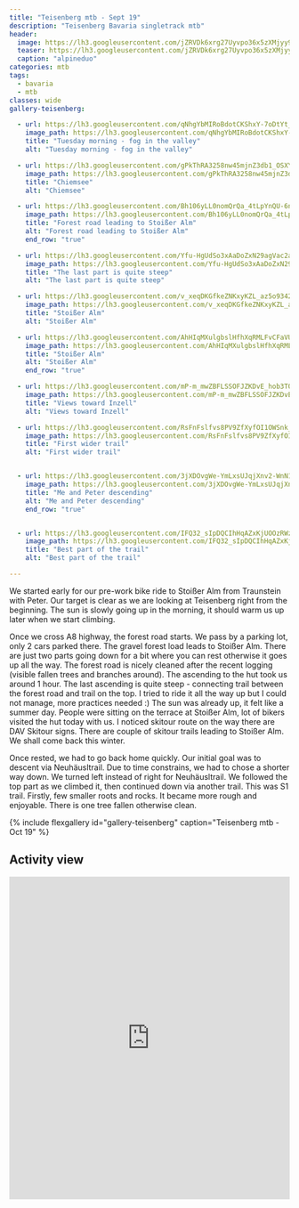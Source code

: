 ```yaml
---
title: "Teisenberg mtb - Sept 19"
description: "Teisenberg Bavaria singletrack mtb"
header:
  image: https://lh3.googleusercontent.com/jZRVDk6xrg27Uyvpo36x5zXMjyy9EkirOJgqfqvV1lBum7jE64hlKHTwa81koidQEeHSALDY0O-POmRxQkq6Htb1acmJz9zs4eDVSscSZ0-r-JINpAYYBi2yQezsYxrhFlw9KAdPM2wUuAqXNyqq0fF9oNJfUhENXWjN67_TvdVpEGabVp5Gj7lC0EeM2DZt5aRh7JboLW6Vyfqi51IjolLfzEhkxIbdGNneXZ5MMRMn_CmVytcOaYFJz2fU00f93IyflytzNGdbbSZ58vjvNyqnd9-sMBmmEb_9QyqubzUHQfwUiTS5Ag3O8W6L345lZSFq9Z3YMfADJOjhuUAri5T3Zaz5fcsf3BRscd7bDh3D6TA6g7VrDi3CJNWWv-mNyuHq66WG0BzvoQfVm7NOq8GcFEtvbiLo5QqQRZKjirCiIBVjSKaMl6VgBMMMWxtJLulkCNCX7803nMIWMq4yX-mPh_amodMRczn5LtW9qYBN3hU4L8qm2_pHBySKxJZY0gN-GDsZ48axBCS4dMwoo83YI0-ybp8jK7p4a-Q5JvYpnmWi0dpJmiUaBoGp-7yoy9d1bg_oo7I3kYSgl0eZasoVG6b0qeira9ZL9rJxovWwl-xVtPYpQJXepx4KfF3GwI-2xLWZvgnQD6-diny8Boz67T77_h1AW-mMmsrp8zvUe_hzw6xFQxPQDqTJt7NS4DjRwqVpJjdtC2Z4mJhsIajMQCWR14oRCDJe30r6Nxzi7kb0=w1204-h903-no
  teaser: https://lh3.googleusercontent.com/jZRVDk6xrg27Uyvpo36x5zXMjyy9EkirOJgqfqvV1lBum7jE64hlKHTwa81koidQEeHSALDY0O-POmRxQkq6Htb1acmJz9zs4eDVSscSZ0-r-JINpAYYBi2yQezsYxrhFlw9KAdPM2wUuAqXNyqq0fF9oNJfUhENXWjN67_TvdVpEGabVp5Gj7lC0EeM2DZt5aRh7JboLW6Vyfqi51IjolLfzEhkxIbdGNneXZ5MMRMn_CmVytcOaYFJz2fU00f93IyflytzNGdbbSZ58vjvNyqnd9-sMBmmEb_9QyqubzUHQfwUiTS5Ag3O8W6L345lZSFq9Z3YMfADJOjhuUAri5T3Zaz5fcsf3BRscd7bDh3D6TA6g7VrDi3CJNWWv-mNyuHq66WG0BzvoQfVm7NOq8GcFEtvbiLo5QqQRZKjirCiIBVjSKaMl6VgBMMMWxtJLulkCNCX7803nMIWMq4yX-mPh_amodMRczn5LtW9qYBN3hU4L8qm2_pHBySKxJZY0gN-GDsZ48axBCS4dMwoo83YI0-ybp8jK7p4a-Q5JvYpnmWi0dpJmiUaBoGp-7yoy9d1bg_oo7I3kYSgl0eZasoVG6b0qeira9ZL9rJxovWwl-xVtPYpQJXepx4KfF3GwI-2xLWZvgnQD6-diny8Boz67T77_h1AW-mMmsrp8zvUe_hzw6xFQxPQDqTJt7NS4DjRwqVpJjdtC2Z4mJhsIajMQCWR14oRCDJe30r6Nxzi7kb0=w400-h300-no
  caption: "alpineduo"
categories: mtb
tags:
  - bavaria
  - mtb
classes: wide
gallery-teisenberg:

  - url: https://lh3.googleusercontent.com/qNhgYbMIRoBdotCKShxY-7oDtYt_N-r2BEUDnVBd0v0GZ-PF6h7XNdvYfCemDHQoZwTkPxjF4uiZltPj9MliyOI-KgTSLju9cugxjfizfsZXe4VF5X37CGRPtX_bqPLjWZQbue2SScRx68ihBH0XyKLE0TNQRy-FTjhDaBoWFQF15HhEl1q0s56BPa_d-8pTUni5NY-h5VF1gereFyC5k4bUUYAhBKcoNJFJXkieNmqpZVEC_ZzIcjVZv7GtoGl9LJqV8Q-QfoMPNg3CDYW5d-sXZDLoT8C7Sy28efM72aI1sRraqqULpiv0sq7qrQLAhZunDjWTCJFSvjm02vV8Qv3hgY-v0baNx5zsZSW0NAIXi4kDRCR2MQ5SngL8ITt9-v_L4FEhq_Fx1DcGp9VT0HtNMiSvIX0gvq5E4LB3USLaNLLnAR9RQOBX2mRJcdPPK3ZWc4X6t5cN6IS1YC972oJZQxY0IHHMtWL386EUl8hyJ1jy-0iz9KJudAZ2VAr6QHhDU4FIKXY8GqQjKexLN7u8gL_VEdQbnHAnk8fOvD8rHSuL4JmeiTqEl8LiwQczGvAtjSbH0_-Audr6GbwC3B7-o2coU393yPc4v5ygjHfAp9HNkyVKmmAE_qksCs_56qvOrScTO00w1obHwuEdhCaSnYl0i7Hp8XpE5UTINCv2mbNv7KEAh6v4TZ1KX04-Nmkv0yYaWGMGmz9VcV-X2YfMZHHKw28nF1xZH23Yv7andIMX=w678-h903-no
    image_path: https://lh3.googleusercontent.com/qNhgYbMIRoBdotCKShxY-7oDtYt_N-r2BEUDnVBd0v0GZ-PF6h7XNdvYfCemDHQoZwTkPxjF4uiZltPj9MliyOI-KgTSLju9cugxjfizfsZXe4VF5X37CGRPtX_bqPLjWZQbue2SScRx68ihBH0XyKLE0TNQRy-FTjhDaBoWFQF15HhEl1q0s56BPa_d-8pTUni5NY-h5VF1gereFyC5k4bUUYAhBKcoNJFJXkieNmqpZVEC_ZzIcjVZv7GtoGl9LJqV8Q-QfoMPNg3CDYW5d-sXZDLoT8C7Sy28efM72aI1sRraqqULpiv0sq7qrQLAhZunDjWTCJFSvjm02vV8Qv3hgY-v0baNx5zsZSW0NAIXi4kDRCR2MQ5SngL8ITt9-v_L4FEhq_Fx1DcGp9VT0HtNMiSvIX0gvq5E4LB3USLaNLLnAR9RQOBX2mRJcdPPK3ZWc4X6t5cN6IS1YC972oJZQxY0IHHMtWL386EUl8hyJ1jy-0iz9KJudAZ2VAr6QHhDU4FIKXY8GqQjKexLN7u8gL_VEdQbnHAnk8fOvD8rHSuL4JmeiTqEl8LiwQczGvAtjSbH0_-Audr6GbwC3B7-o2coU393yPc4v5ygjHfAp9HNkyVKmmAE_qksCs_56qvOrScTO00w1obHwuEdhCaSnYl0i7Hp8XpE5UTINCv2mbNv7KEAh6v4TZ1KX04-Nmkv0yYaWGMGmz9VcV-X2YfMZHHKw28nF1xZH23Yv7andIMX=w300-h400-no
    title: "Tuesday morning - fog in the valley"
    alt: "Tuesday morning - fog in the valley"

  - url: https://lh3.googleusercontent.com/gPkThRA3258nw45mjnZ3db1_OSXYsuTu6ZPQkbVReTQPUpZVlPvb3a_69cXaw4XbJfxG18jQGo4_9y2up52Uar7b3oEnO4om9r4vGfWXmCkHxP5IOmJrZQ1kP5PvzW8NA-QcNRNpJggg-sCLQgsrbt2L3idfY2U6ccozq8UzEgBrqFp0gXKVZXCbK8MRque13BQZjCdEtm7kfb4FVd3Chz6Ms5CzvA6uhBzSweDVeVy45VMWJdC--o2Oms6XH5yFjLsIBGmpMhRdwe4Cspa-Cxg9n0bHp5Sl-nY8FHB7NyW4A39mZ9kqGniAJARO3UvZk56ZgdDkdlRFr6Y1Zo8Xjf4k9yZEblybwaqgSUxge-n9o8vhK4ZSEl-rKfoBIcQGaUMzp5U_YPTXTfj1iLmqcxIJr2JMt6gXeo3n9kEViz4V7LGw80Q1ACYeV29ytXT5oBg1k8RUvSAIbsU9h7k6DMWlC3PiNw015ISIHONNuvwxE5Rk_506enINAGPNa6RZ85iT5KzIOO-GCXNAUBEYMoRqRsmJVocueH2SOd1ox14y2DWpnVOT9KCsqDxygkKM10InhFSRSrN39MMiulBjqM-SOKg7dRzKW27hyw6GeedsRaj--2B5Mvyx-GhNVmB5yjL-ThFCvH0I9V278Xe-wXKzXKJEp815rV0lV9m6aYdmOTaukktVBg6GtDv9IatmSP-rz6F4zKJPPqx_5ASqPHscttcszEooLQr1vVEBpoiiXx_G=w1204-h903-no
    image_path: https://lh3.googleusercontent.com/gPkThRA3258nw45mjnZ3db1_OSXYsuTu6ZPQkbVReTQPUpZVlPvb3a_69cXaw4XbJfxG18jQGo4_9y2up52Uar7b3oEnO4om9r4vGfWXmCkHxP5IOmJrZQ1kP5PvzW8NA-QcNRNpJggg-sCLQgsrbt2L3idfY2U6ccozq8UzEgBrqFp0gXKVZXCbK8MRque13BQZjCdEtm7kfb4FVd3Chz6Ms5CzvA6uhBzSweDVeVy45VMWJdC--o2Oms6XH5yFjLsIBGmpMhRdwe4Cspa-Cxg9n0bHp5Sl-nY8FHB7NyW4A39mZ9kqGniAJARO3UvZk56ZgdDkdlRFr6Y1Zo8Xjf4k9yZEblybwaqgSUxge-n9o8vhK4ZSEl-rKfoBIcQGaUMzp5U_YPTXTfj1iLmqcxIJr2JMt6gXeo3n9kEViz4V7LGw80Q1ACYeV29ytXT5oBg1k8RUvSAIbsU9h7k6DMWlC3PiNw015ISIHONNuvwxE5Rk_506enINAGPNa6RZ85iT5KzIOO-GCXNAUBEYMoRqRsmJVocueH2SOd1ox14y2DWpnVOT9KCsqDxygkKM10InhFSRSrN39MMiulBjqM-SOKg7dRzKW27hyw6GeedsRaj--2B5Mvyx-GhNVmB5yjL-ThFCvH0I9V278Xe-wXKzXKJEp815rV0lV9m6aYdmOTaukktVBg6GtDv9IatmSP-rz6F4zKJPPqx_5ASqPHscttcszEooLQr1vVEBpoiiXx_G=w400-h300-no
    title: "Chiemsee"
    alt: "Chiemsee"

  - url: https://lh3.googleusercontent.com/Bh106yLL0nomQrQa_4tLpYnQU-6nTbbpoftDKH-pKxsLdHPDFxp71Im-F3jPuHioI8NJ6rIMLo7M5qUn4SuLH7bmeT47DfwOr4zu3v6AwXREWWUh-siUdwmb9UN0ORw9qsFLQWjKwf0Hww1ZtcDW-tAsErWpB5TCjkAqrxIyDoJb_aBDd7V1rNClgOTUPAkHdDSlEXxofIV6j-J-D_Je4bXsjtko19Pef8N12d1yzZOm_nONk9-jHQiobJULRSJOV9wLSnFyE1H5BaUURH9Rx98pKZ84LEBjACpA8Q9nnY5jOCiVq1mczsvCoI4Lg5Wp0zL8rEj29CnxuSNuaO1uGbRaBQ83OGRKAK8eV0Yn89GhroEpREiNNnZ0h2h9oA3ieIdgjNRhZx756TR4DrHsavmyfgbZ1h4H3ouVBpS-mTYzyUW3wPeWXnVGs3_OWoKGeSgAt5kN7E_lBVcry-JQtZkkzX1bJgxs9S2-TIlR6PZdzieNge4yVIcC32wvWnBKdjCJOroDADU4wupuTbQji1z8oRGVx5dgeIu0y5FeLU17tMndFjCj4Uzk02K7tkHh-lvLXbk4m5cCzkpTMsF8SAEtz1Mc7VsV6VHmnczGmtOOnooWfnM8QQ3g7HHJUiaitxU89sst7JtFsGpUiHkMiDgKSZwI5Ma_v8kjWkjx_WFjy1tq7YmgdjyiPMXaqjK70CHv6Zn_cfbNV6lRuBvS_nIHtcsVOmSuH2jJF297Wzuor-Xc=w1204-h903-no
    image_path: https://lh3.googleusercontent.com/Bh106yLL0nomQrQa_4tLpYnQU-6nTbbpoftDKH-pKxsLdHPDFxp71Im-F3jPuHioI8NJ6rIMLo7M5qUn4SuLH7bmeT47DfwOr4zu3v6AwXREWWUh-siUdwmb9UN0ORw9qsFLQWjKwf0Hww1ZtcDW-tAsErWpB5TCjkAqrxIyDoJb_aBDd7V1rNClgOTUPAkHdDSlEXxofIV6j-J-D_Je4bXsjtko19Pef8N12d1yzZOm_nONk9-jHQiobJULRSJOV9wLSnFyE1H5BaUURH9Rx98pKZ84LEBjACpA8Q9nnY5jOCiVq1mczsvCoI4Lg5Wp0zL8rEj29CnxuSNuaO1uGbRaBQ83OGRKAK8eV0Yn89GhroEpREiNNnZ0h2h9oA3ieIdgjNRhZx756TR4DrHsavmyfgbZ1h4H3ouVBpS-mTYzyUW3wPeWXnVGs3_OWoKGeSgAt5kN7E_lBVcry-JQtZkkzX1bJgxs9S2-TIlR6PZdzieNge4yVIcC32wvWnBKdjCJOroDADU4wupuTbQji1z8oRGVx5dgeIu0y5FeLU17tMndFjCj4Uzk02K7tkHh-lvLXbk4m5cCzkpTMsF8SAEtz1Mc7VsV6VHmnczGmtOOnooWfnM8QQ3g7HHJUiaitxU89sst7JtFsGpUiHkMiDgKSZwI5Ma_v8kjWkjx_WFjy1tq7YmgdjyiPMXaqjK70CHv6Zn_cfbNV6lRuBvS_nIHtcsVOmSuH2jJF297Wzuor-Xc=w400-h300-no
    title: "Forest road leading to Stoißer Alm"
    alt: "Forest road leading to Stoißer Alm"
    end_row: "true"

  - url: https://lh3.googleusercontent.com/Yfu-HgUdSo3xAaDoZxN29agVac2a6AUD-GYI1v6lfksSd7zX3bQNJcICta4hNpCog81QO0_LT8Vi7gBm61_kDXmtib432L1FacGoP_BHW0AD7sem1Qf8r48uuRFFP66EDJtiW1K3i_qUOno3m7zVLBXkeWJSGleUuyhbpi1OFvv9XV0REHhHWz6hk8fg5DQ-1C7PRswmy6sQ8uLi_yhk2P02XiUDXx6N51Ojszml47x8g-fXd8w7Vws-ZCh4OYX8L23ihnOmk0xxCFmIIWmX-K41RuSCGotVaoNUjkCsnb5NvtVatNBrn8Sby3nFIjAkA8TvJHOWWngt2lCCsqjKZKJr1d7jLL4ZzxmbxD2zFvB8YSSmzaBIRxu3q6YA1X6YUIjlfRXffDoxnyvyyOINoR8wZbU0MM8_EtY0tOHcheyAOixrzl6SC1Fr8UqJKziJt6lPn8U92WLQBtP_u_vBM0agy0nRtZSMKxVV7FyRm_o1GOVaNYMXYg_CLzSy2h2twDcFlnU39iJGzD0Og0LU_goJS8J_4LFSPirV5jk3CgyJJLicTaZDaoOtZmw6BXV3x1GoseZVP7P83t8YxsSr1edhVdn6uq5bxuMfSO43lkxWbQTglyhBm4T3puvWqb2Gc9f36pxeAtpd3mOyRWcjFk2zn_rfmnIJ6QqlSAM3bIAAPsA5m4PU8DB2edqHQW0mUg8s9T7DWIPYuPLGLastDUhGh6sbKTVVmvceWRbX9bIxm0UG=w678-h903-no
    image_path: https://lh3.googleusercontent.com/Yfu-HgUdSo3xAaDoZxN29agVac2a6AUD-GYI1v6lfksSd7zX3bQNJcICta4hNpCog81QO0_LT8Vi7gBm61_kDXmtib432L1FacGoP_BHW0AD7sem1Qf8r48uuRFFP66EDJtiW1K3i_qUOno3m7zVLBXkeWJSGleUuyhbpi1OFvv9XV0REHhHWz6hk8fg5DQ-1C7PRswmy6sQ8uLi_yhk2P02XiUDXx6N51Ojszml47x8g-fXd8w7Vws-ZCh4OYX8L23ihnOmk0xxCFmIIWmX-K41RuSCGotVaoNUjkCsnb5NvtVatNBrn8Sby3nFIjAkA8TvJHOWWngt2lCCsqjKZKJr1d7jLL4ZzxmbxD2zFvB8YSSmzaBIRxu3q6YA1X6YUIjlfRXffDoxnyvyyOINoR8wZbU0MM8_EtY0tOHcheyAOixrzl6SC1Fr8UqJKziJt6lPn8U92WLQBtP_u_vBM0agy0nRtZSMKxVV7FyRm_o1GOVaNYMXYg_CLzSy2h2twDcFlnU39iJGzD0Og0LU_goJS8J_4LFSPirV5jk3CgyJJLicTaZDaoOtZmw6BXV3x1GoseZVP7P83t8YxsSr1edhVdn6uq5bxuMfSO43lkxWbQTglyhBm4T3puvWqb2Gc9f36pxeAtpd3mOyRWcjFk2zn_rfmnIJ6QqlSAM3bIAAPsA5m4PU8DB2edqHQW0mUg8s9T7DWIPYuPLGLastDUhGh6sbKTVVmvceWRbX9bIxm0UG=w300-h300-no
    title: "The last part is quite steep"
    alt: "The last part is quite steep"

  - url: https://lh3.googleusercontent.com/v_xeqDKGfkeZNKxyKZL_az5o9342GbOIY4pKVSkvnLMLL0j_IsJmYmiOyumMDNryScOoMQ0Nl0VG0CzabJMScSdRkK6xNBgU7nr4bfDZwphCYoKt5XHa_n63xyqNW4UTBGEal4oBpDQI-neeyLLBVWrqOZbUT6Swt9kn74SuyCEKQnOSUDqVMSfR-Cft_F7nN3NXfhtDytmXgu95lWTuIZi0tiXriC9ZNd6rRCgjAtRWvPnpI780OloiqrWF8sA_W1dNLE56xg3gtW9OGv23OWRlOGJjhLkAuG75zsbQhD9-G7ifUVivKym_s_eXq7pn6sqDbgBQIlxzTV2qz5JRoRN-86103EjjxmXNlqUAhJTBj0AwzBmCdfiFEXyPgn_MrLocK8tI8oCD31q-GYkggNnhMb5HEzN45CRPbxmNQrAJ457ADlZucPd0PK2bnEsU_Ev0qwwM7a_rY13NVFtRf22e4wGmOVq8ry5JLrviU9yncuV2oiKHmS2Kde6cHF4uh-P94ImHYpspKzkvprSdLpDShv5JxZcQ8idjFNkqnHRxPMIYRZTM4-wCEA-qKqX4FUh9dlae_htzchxBv0Kno0dBCmDfKsCfXxlVyJDv8YtjX66DEIde5kn4X8EhzBLQYiZHvdCUIMPCIERBI5L4T38YcDeRjNsHyHctP3HY5K9TYGU__a-5rR9tD5MmfNIY9btfSNNYEY85tnnOccwWAY614YSvYdDvAvqkhPcbVo3YM5ku=w1204-h903-no 
    image_path: https://lh3.googleusercontent.com/v_xeqDKGfkeZNKxyKZL_az5o9342GbOIY4pKVSkvnLMLL0j_IsJmYmiOyumMDNryScOoMQ0Nl0VG0CzabJMScSdRkK6xNBgU7nr4bfDZwphCYoKt5XHa_n63xyqNW4UTBGEal4oBpDQI-neeyLLBVWrqOZbUT6Swt9kn74SuyCEKQnOSUDqVMSfR-Cft_F7nN3NXfhtDytmXgu95lWTuIZi0tiXriC9ZNd6rRCgjAtRWvPnpI780OloiqrWF8sA_W1dNLE56xg3gtW9OGv23OWRlOGJjhLkAuG75zsbQhD9-G7ifUVivKym_s_eXq7pn6sqDbgBQIlxzTV2qz5JRoRN-86103EjjxmXNlqUAhJTBj0AwzBmCdfiFEXyPgn_MrLocK8tI8oCD31q-GYkggNnhMb5HEzN45CRPbxmNQrAJ457ADlZucPd0PK2bnEsU_Ev0qwwM7a_rY13NVFtRf22e4wGmOVq8ry5JLrviU9yncuV2oiKHmS2Kde6cHF4uh-P94ImHYpspKzkvprSdLpDShv5JxZcQ8idjFNkqnHRxPMIYRZTM4-wCEA-qKqX4FUh9dlae_htzchxBv0Kno0dBCmDfKsCfXxlVyJDv8YtjX66DEIde5kn4X8EhzBLQYiZHvdCUIMPCIERBI5L4T38YcDeRjNsHyHctP3HY5K9TYGU__a-5rR9tD5MmfNIY9btfSNNYEY85tnnOccwWAY614YSvYdDvAvqkhPcbVo3YM5ku=w400-h300-no
    title: "Stoißer Alm"
    alt: "Stoißer Alm"

  - url: https://lh3.googleusercontent.com/AhHIqMXulgbslHfhXqRMLFvCFaVURARXRKBSwbHu7VAbjk9od3tpalfLccMlhX57x0127lVOcWeuWRNuS7A_WDlL2HbcQUbZadyr7MPjYakf5YefBqMnz0YqEYsmQA7I2nLRRtS-H1QEWKEx6xH0dj0R4lvhHI5B-HeBta49XYr319ie4FQQdXkftXA03wu9Ak-TloJnDDQKM9lhrxKUSinGdcKK6IrnsZEw0T-CM9ifKxNAQ-2mgl9LeN_dln6p27L80Rr29_JyoOGUTb4dSwFYZcDkbL0_fR9msdQ9J5-nnPXvW7mRE4Ao6hQwOVGZCMaonHtWtBJa6x8lFTOj3LkRpFSFD4Ya5BbSeUtvz2-EORcZAVlaOifyzkevBGOChEsAjVQpaKvEfIUVc7WvClXxOFcn2ROJwmNkQgL-l3uLxVvox_ROxT4SIZ4T0SvycaZ801bMyoOKXYRM60iI8qZi8UxynxJMebZg_9Efjhvlq0XQJCjku96AOCd6sgv7pSSPC6HXUfC9DHpTjj-fpOZoTVfvGJ2VhKbQkC4awSoxF7MFJj1iyNqNV6rZN8itDuTsWA5hDOA9di9k6ZmHuJ0XJsWUOLxHkmWWIo6DH8NtnsJBixTHUuYA_v_HEAbg1e_WhkFvAKB_nGGpJBmn3yVbOBxsetUJwRn6B3ZZj_RTv32DdK99WPU=w678-h903-no
    image_path: https://lh3.googleusercontent.com/AhHIqMXulgbslHfhXqRMLFvCFaVURARXRKBSwbHu7VAbjk9od3tpalfLccMlhX57x0127lVOcWeuWRNuS7A_WDlL2HbcQUbZadyr7MPjYakf5YefBqMnz0YqEYsmQA7I2nLRRtS-H1QEWKEx6xH0dj0R4lvhHI5B-HeBta49XYr319ie4FQQdXkftXA03wu9Ak-TloJnDDQKM9lhrxKUSinGdcKK6IrnsZEw0T-CM9ifKxNAQ-2mgl9LeN_dln6p27L80Rr29_JyoOGUTb4dSwFYZcDkbL0_fR9msdQ9J5-nnPXvW7mRE4Ao6hQwOVGZCMaonHtWtBJa6x8lFTOj3LkRpFSFD4Ya5BbSeUtvz2-EORcZAVlaOifyzkevBGOChEsAjVQpaKvEfIUVc7WvClXxOFcn2ROJwmNkQgL-l3uLxVvox_ROxT4SIZ4T0SvycaZ801bMyoOKXYRM60iI8qZi8UxynxJMebZg_9Efjhvlq0XQJCjku96AOCd6sgv7pSSPC6HXUfC9DHpTjj-fpOZoTVfvGJ2VhKbQkC4awSoxF7MFJj1iyNqNV6rZN8itDuTsWA5hDOA9di9k6ZmHuJ0XJsWUOLxHkmWWIo6DH8NtnsJBixTHUuYA_v_HEAbg1e_WhkFvAKB_nGGpJBmn3yVbOBxsetUJwRn6B3ZZj_RTv32DdK99WPU=w300-h400-no
    title: "Stoißer Alm"
    alt: "Stoißer Alm"
    end_row: "true"

  - url: https://lh3.googleusercontent.com/mP-m_mwZBFLSSOFJZKDvE_hob3T0G1ghBTPLM4yqnIQTSowUH3DRvd42D1rC0s7gcUfV3Tc0tZ637-qvqsU_uXFgUgexJlB4T2e9JnMcwi4RLJIgwZ0I-pjyYgEKS77iB6Is6fmi1sKL83x-iXQjy3N9w_25PiId1purPR2sGeH5PpoNxd8xN7rga5EZlqbXBdumiQzlZzEM3seBOfAYnQZt18K1QEcXYd45btluqs3NnJ94wPV-I8MIzwjCYF2pGixHchQprEPJgndIrCLDLPwHnAbrtwW8EzBfaNa6J8WCIgS9HufK4R-9yWWLNwiOPj6yw-xubKnJnWlj7RVft0soQbLDHjn0AunKV0IrpfrXwtgJgCMEEcBdaH6hSqyplZ_tV0Hr-WWjOvDcRU7hT0yQYfz7Xj4U6p3meYmYH5GDaPzb8UyiSfQAwZ-lWQj7W8WfWfMU4PENQdSro_0bcuAdSfqJatr0h6xS29AHH99LaBbkCnleQez4hMg0QLQWPyYgZHteOgqse7L8fI1Id4IgF5r8UhRyUfPvPpuc8K2hHanZd4ltlBobpcYbInJsIxzs_PQZFj4DhX5beJ7DeokXOl28PdXgiipUN2JyTHBEcaKRsHQVRDB9o5tke0U0jzHsV3zUHY0L3uMcLDjZeKLrXchzOTlPOJDwaaoKeh8jiPFBxMd_qsnjEWTrEOYqmff2JIkqM1oARH_Fs5UpeJaaGukbLG_7z36m6-nuMYOfB-4m=w1204-h903-no
    image_path: https://lh3.googleusercontent.com/mP-m_mwZBFLSSOFJZKDvE_hob3T0G1ghBTPLM4yqnIQTSowUH3DRvd42D1rC0s7gcUfV3Tc0tZ637-qvqsU_uXFgUgexJlB4T2e9JnMcwi4RLJIgwZ0I-pjyYgEKS77iB6Is6fmi1sKL83x-iXQjy3N9w_25PiId1purPR2sGeH5PpoNxd8xN7rga5EZlqbXBdumiQzlZzEM3seBOfAYnQZt18K1QEcXYd45btluqs3NnJ94wPV-I8MIzwjCYF2pGixHchQprEPJgndIrCLDLPwHnAbrtwW8EzBfaNa6J8WCIgS9HufK4R-9yWWLNwiOPj6yw-xubKnJnWlj7RVft0soQbLDHjn0AunKV0IrpfrXwtgJgCMEEcBdaH6hSqyplZ_tV0Hr-WWjOvDcRU7hT0yQYfz7Xj4U6p3meYmYH5GDaPzb8UyiSfQAwZ-lWQj7W8WfWfMU4PENQdSro_0bcuAdSfqJatr0h6xS29AHH99LaBbkCnleQez4hMg0QLQWPyYgZHteOgqse7L8fI1Id4IgF5r8UhRyUfPvPpuc8K2hHanZd4ltlBobpcYbInJsIxzs_PQZFj4DhX5beJ7DeokXOl28PdXgiipUN2JyTHBEcaKRsHQVRDB9o5tke0U0jzHsV3zUHY0L3uMcLDjZeKLrXchzOTlPOJDwaaoKeh8jiPFBxMd_qsnjEWTrEOYqmff2JIkqM1oARH_Fs5UpeJaaGukbLG_7z36m6-nuMYOfB-4m=w400-h300-no
    title: "Views toward Inzell"
    alt: "Views toward Inzell"

  - url: https://lh3.googleusercontent.com/RsFnFslfvs8PV9ZfXyfOI1OWSnk_sNTykBqNqDZWvHpnypJlp_l7Spn4g-0e8ayqYysDgheSN-WAt7YkUXgugbEs4WxmBi1oxbVKZHVJmFYqDVj-zLeLjwJmAjXXf-vYY9EtQOwnnR4d_xPVLLQRwMP0wd5I3RVDMAGEnt3gZKSdc8l5h0fWP-Iq-zELSAILVl5r57K_GWqS5ZTYSl-b7Kw3pnRWpWcN_jrPdLgiyI8tQeGtkx7IDOHeyNj_f1deT0A3YchVKibdsONcfc70vCblB7O3TkJWKyACm9JOYTEuVdUnQWSMN3bT1-FJuN_zOuMbB3wLt9n_BIumK7wtydDJn8RNDRbpw8xGe3KNW9WxJXtIdMI0qFZkqVbVPEfpKt9IPj0vUIbXDgdX8EUzFjWWByBDhDt5XEtY3bhkxMPZeRT5hbsgIUDGCY1btu2aJnqqhWlxq3yxSe5GSRPum3q_5LSEQmc5IXPanrE5QWwxnHfWxKbnVO-bENK6R3n6btOReAHZG8P0T6-2fC6ZFqXyW28A1eugkeCvITL6xXqcHI0vWqEGtt89H-6sDOorUaQpZJUm6qyr5NkNyvsb3Y7LTfyuYyeD8CyzbttfDk9qUSg9vslCHjCfA5CkhqflXRD6f9d00YIAvB2MyItVZpG4QMQe62a5XtR8AnSY54GshyjrF2aaB8k=w678-h903-no
    image_path: https://lh3.googleusercontent.com/RsFnFslfvs8PV9ZfXyfOI1OWSnk_sNTykBqNqDZWvHpnypJlp_l7Spn4g-0e8ayqYysDgheSN-WAt7YkUXgugbEs4WxmBi1oxbVKZHVJmFYqDVj-zLeLjwJmAjXXf-vYY9EtQOwnnR4d_xPVLLQRwMP0wd5I3RVDMAGEnt3gZKSdc8l5h0fWP-Iq-zELSAILVl5r57K_GWqS5ZTYSl-b7Kw3pnRWpWcN_jrPdLgiyI8tQeGtkx7IDOHeyNj_f1deT0A3YchVKibdsONcfc70vCblB7O3TkJWKyACm9JOYTEuVdUnQWSMN3bT1-FJuN_zOuMbB3wLt9n_BIumK7wtydDJn8RNDRbpw8xGe3KNW9WxJXtIdMI0qFZkqVbVPEfpKt9IPj0vUIbXDgdX8EUzFjWWByBDhDt5XEtY3bhkxMPZeRT5hbsgIUDGCY1btu2aJnqqhWlxq3yxSe5GSRPum3q_5LSEQmc5IXPanrE5QWwxnHfWxKbnVO-bENK6R3n6btOReAHZG8P0T6-2fC6ZFqXyW28A1eugkeCvITL6xXqcHI0vWqEGtt89H-6sDOorUaQpZJUm6qyr5NkNyvsb3Y7LTfyuYyeD8CyzbttfDk9qUSg9vslCHjCfA5CkhqflXRD6f9d00YIAvB2MyItVZpG4QMQe62a5XtR8AnSY54GshyjrF2aaB8k=w300-h400-no
    title: "First wider trail"
    alt: "First wider trail"


  - url: https://lh3.googleusercontent.com/3jXDOvgWe-YmLxsUJqjXnv2-WnN1fIQD8xWCFjmPbtpJ6mIM8RF27seTpU2V1zAWgxJusA9QPQJn-YspDRDr9-3aRlyYyGAXodThjb0ct6R8OOMZxXxkGmWPGe51n28dXsQBXMbVP31kToVeVviTMsacVgx1YHMaZXlwbC3ZnNLRbbfpwFDaz67sa7bdBm2Te3Z9I5SivZLwdhzR_2IRXUDFiBga_4xU30og0f_v3hL9lKF1oLvudcs5dFU0O_hRn8vfu1uCoES7UcefjDccoRJZx7Msd5tH9slAGEn26XmW10IHjT8Giz6BlyzfnXzuc-umxM69DALWyRY-_NWeTvVtFFoENUnD_pZ_Nrk30P6D19iJ0b7pg3Wc9biOKdFDOYgVf6rOHpQiGqQkIqyBuuDobV6XWEu69fFHdaHFNo-9lvqST0-aicngzu5kXS4t5h0dYcsVOKBxNNVgXU3wPccwxfxhNcDwnHD69moTB2i1yc0nP4CrHh_TvwJyzDUQyhy4deU4pClNfuA4ZagW4dXTuy3OsMYhkAmF_VVld355DeqYUWud8TiEWuNLTclv0WeJthtuLH4YXIP-y7mEyg88Ofb9DEqIfjnH74ya7Kl4ly7-TVYdk6lmaIDx-O1XloVvv6oQp5kkKGG0P61peAKrSZ4Em44U8dSQLp0JfELK68tJTGOFT1KD-BQSZNFeDmXoVMtflCRxlU9afIQ0bN18mUurodl05SnluBonYBw8wqh2=w1204-h903-no
    image_path: https://lh3.googleusercontent.com/3jXDOvgWe-YmLxsUJqjXnv2-WnN1fIQD8xWCFjmPbtpJ6mIM8RF27seTpU2V1zAWgxJusA9QPQJn-YspDRDr9-3aRlyYyGAXodThjb0ct6R8OOMZxXxkGmWPGe51n28dXsQBXMbVP31kToVeVviTMsacVgx1YHMaZXlwbC3ZnNLRbbfpwFDaz67sa7bdBm2Te3Z9I5SivZLwdhzR_2IRXUDFiBga_4xU30og0f_v3hL9lKF1oLvudcs5dFU0O_hRn8vfu1uCoES7UcefjDccoRJZx7Msd5tH9slAGEn26XmW10IHjT8Giz6BlyzfnXzuc-umxM69DALWyRY-_NWeTvVtFFoENUnD_pZ_Nrk30P6D19iJ0b7pg3Wc9biOKdFDOYgVf6rOHpQiGqQkIqyBuuDobV6XWEu69fFHdaHFNo-9lvqST0-aicngzu5kXS4t5h0dYcsVOKBxNNVgXU3wPccwxfxhNcDwnHD69moTB2i1yc0nP4CrHh_TvwJyzDUQyhy4deU4pClNfuA4ZagW4dXTuy3OsMYhkAmF_VVld355DeqYUWud8TiEWuNLTclv0WeJthtuLH4YXIP-y7mEyg88Ofb9DEqIfjnH74ya7Kl4ly7-TVYdk6lmaIDx-O1XloVvv6oQp5kkKGG0P61peAKrSZ4Em44U8dSQLp0JfELK68tJTGOFT1KD-BQSZNFeDmXoVMtflCRxlU9afIQ0bN18mUurodl05SnluBonYBw8wqh2=w400-h300-no
    title: "Me and Peter descending"
    alt: "Me and Peter descending"
    end_row: "true"


  - url: https://lh3.googleusercontent.com/IFQ32_sIpDQCIhHqAZxKjUOOzRWzOXBceRP8iU70lzQG6hB6ntmfNwDRM5rhlHgK_9GulQR6LqDcw4CTc_DnyV-oGjbGzN5hYh96CgshsYr_L9OJ_tZ6l04FtAY4k5r3QcMLZXMg06SFNaaS-LZurdKUKnvbpKRNTg-Zd5kt2H1ZVTUZ0qZHmUh6qO3-04ZACkHgkAetzOWnzFYPItZGv2207d4z0OYBnuTWJ1fKCo2E1aUTZEa_OJU0OwMeQFc1LublWsFoR7OGGhvcMBJBKWT1QMz1BwBvX0FWZ-hfAQZMQwZ6r_YRAInbQ0LynBqTALxhIvEVNV11ueEmh7bjSuwHussbr-VtWOZoxUbTSISIt4sB_JXotN_kRfPRzjqZjPX-TgNdfurSJPTw21PKE4AVgdeY_01Zeyu6NFM8KYxWEdt-f7ZdMBNHgjonc3iqTOkNKOZr8hjsjYqgIdF_p0nhvvXeigHZGWZoYnZzRLGRB0QUCvLV9u8b-_k55_wbx3x3AFStKABnBcrfJDsKVGvbsx6vJ45c8zdYiWvUJYETO67au3jvzYgxN9TA4cIaMa07irzpvTGhsDBxaLllH7WH4VzLK8_BNKNR_MXDgC4R9Kr-AFi2wqCN7WRdwNH5DCgKJ1cnC7aAWC2wvtYLrSvHPtPYZ40hcfMZQd293ddEh6JMsZQyGRw=w678-h903-no
    image_path: https://lh3.googleusercontent.com/IFQ32_sIpDQCIhHqAZxKjUOOzRWzOXBceRP8iU70lzQG6hB6ntmfNwDRM5rhlHgK_9GulQR6LqDcw4CTc_DnyV-oGjbGzN5hYh96CgshsYr_L9OJ_tZ6l04FtAY4k5r3QcMLZXMg06SFNaaS-LZurdKUKnvbpKRNTg-Zd5kt2H1ZVTUZ0qZHmUh6qO3-04ZACkHgkAetzOWnzFYPItZGv2207d4z0OYBnuTWJ1fKCo2E1aUTZEa_OJU0OwMeQFc1LublWsFoR7OGGhvcMBJBKWT1QMz1BwBvX0FWZ-hfAQZMQwZ6r_YRAInbQ0LynBqTALxhIvEVNV11ueEmh7bjSuwHussbr-VtWOZoxUbTSISIt4sB_JXotN_kRfPRzjqZjPX-TgNdfurSJPTw21PKE4AVgdeY_01Zeyu6NFM8KYxWEdt-f7ZdMBNHgjonc3iqTOkNKOZr8hjsjYqgIdF_p0nhvvXeigHZGWZoYnZzRLGRB0QUCvLV9u8b-_k55_wbx3x3AFStKABnBcrfJDsKVGvbsx6vJ45c8zdYiWvUJYETO67au3jvzYgxN9TA4cIaMa07irzpvTGhsDBxaLllH7WH4VzLK8_BNKNR_MXDgC4R9Kr-AFi2wqCN7WRdwNH5DCgKJ1cnC7aAWC2wvtYLrSvHPtPYZ40hcfMZQd293ddEh6JMsZQyGRw=w300-h400-no
    title: "Best part of the trail"
    alt: "Best part of the trail"

---
```


We started early for our pre-work bike ride to Stoißer Alm from Traunstein with Peter. Our target is clear as we are looking at Teisenberg right from the beginning. The sun is slowly going up in the morning, it should warm us up later when we start climbing. 

Once we cross A8 highway, the forest road starts. We pass by a parking lot, only 2 cars parked there. The gravel forest load leads to Stoißer Alm. There are just two parts going down for a bit where you can rest otherwise it goes up all the way. The forest road is nicely cleaned after the recent logging (visible fallen trees and branches around). The ascending to the hut took us around 1 hour. The last ascending is quite steep - connecting trail between the forest road and trail on the top. I tried to ride it all the way up but I could not manage, more practices needed :) The sun was already up, it felt like a summer day. People were sitting on the terrace at Stoißer Alm, lot of bikers visited the hut today with us. I noticed skitour route on the way there are DAV Skitour signs.  There are couple of skitour trails leading to Stoißer Alm. We shall come back this winter.

Once rested, we had to go back home quickly. Our initial goal was to descent via Neuhäusltrail. Due to time constrains, we had to chose a shorter way down. We turned left instead of right for Neuhäusltrail. We followed the top part as we climbed it, then continued down via another trail. This was S1 trail. Firstly, few smaller roots and rocks. It became more rough and enjoyable. There is one tree fallen otherwise clean.

{% include flexgallery id="gallery-teisenberg" caption="Teisenberg mtb - Oct 19" %}  

## Activity view

<iframe src="https://www.komoot.com/tour/99425542/embed?profile=1" width="100%" height="580" frameborder="0" scrolling="no"></iframe>
